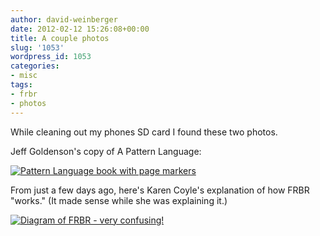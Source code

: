 ```yaml
---
author: david-weinberger
date: 2012-02-12 15:26:08+00:00
title: A couple photos
slug: '1053'
wordpress_id: 1053
categories:
- misc
tags:
- frbr
- photos
---
```


While cleaning out my phones SD card I found these two photos.

Jeff Goldenson's copy of A Pattern Language:

[![Pattern Language book with page markers](http://librarylab.law.harvard.edu/blog/wp-content/uploads/2012/02/patternlanguage-e1329060220611-224x300.jpg)](http://librarylab.law.harvard.edu/blog/wp-content/uploads/2012/02/patternlanguage.jpg)

From just a few days ago, here's Karen Coyle's explanation of how FRBR "works." (It made sense while she was explaining it.)

[![Diagram of FRBR - very confusing!](http://librarylab.law.harvard.edu/blog/wp-content/uploads/2012/02/frbr-karen-coyle-168x300.jpg)](http://librarylab.law.harvard.edu/blog/wp-content/uploads/2012/02/frbr-karen-coyle.jpg)
